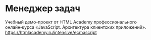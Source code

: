 # Менеджер задач

Учебный демо-проект от HTML Academy профессионального онлайн‑курса «JavaScript. Архитектура клиентских приложений».
https://htmlacademy.ru/intensive/ecmascript
